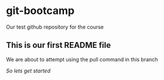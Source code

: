 # git-bootcamp
Our test github repository for the course
## This is our first README file
We are about to attempt using the pull command in this branch

*So lets get started*
